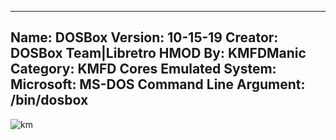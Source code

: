 -----------------------
Name: DOSBox
Version: 10-15-19
Creator: DOSBox Team|Libretro
HMOD By: KMFDManic
Category: KMFD Cores
Emulated System: Microsoft: MS-DOS
Command Line Argument: /bin/dosbox
-----------------------
![km](https://i.imgur.com/SctPuCC.png)

